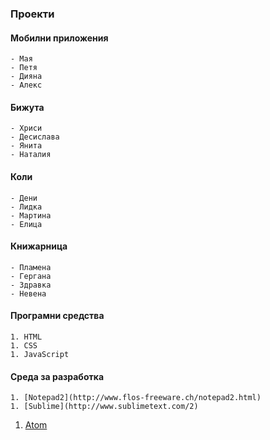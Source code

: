 ### Проекти

#### Мобилни приложения
	- Мая
	- Петя
	- Дияна
	- Алекс

#### Бижута
	- Хриси
	- Десислава
	- Янита
	- Наталия

#### Коли
	- Дени
	- Лидка
	- Мартина
	- Елица

#### Книжарница
	- Пламена
	- Гергана
	- Здравка
	- Невена

#### Програмни средства
	1. HTML
	1. CSS
	1. JavaScript

#### Среда за разработка
	1. [Notepad2](http://www.flos-freeware.ch/notepad2.html)
	1. [Sublime](http://www.sublimetext.com/2)
  1. [Atom](https://atom.io/)